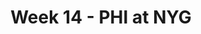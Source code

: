 ---
layout: game
title: Week 14 - PHI at NYG
season: 2022
game_id: 2022_14_PHI_NYG
away_team: PHI
home_team: NYG
---